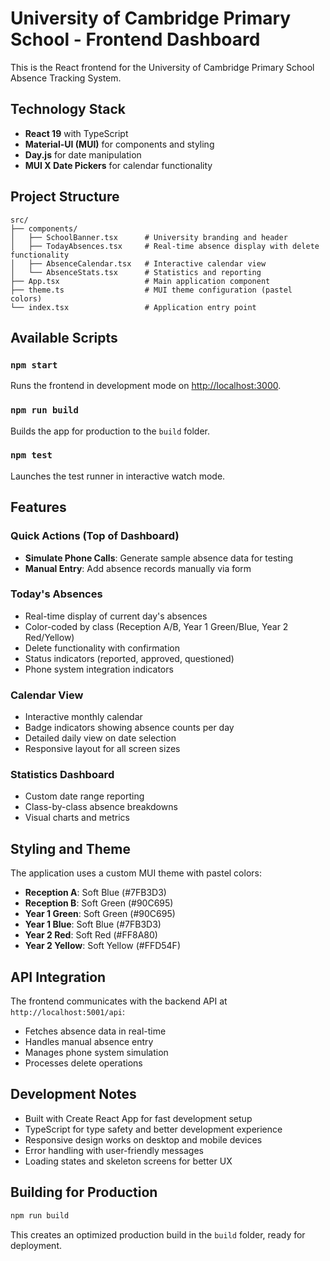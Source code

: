 # University of Cambridge Primary School - Frontend Dashboard

This is the React frontend for the University of Cambridge Primary School Absence Tracking System.

## Technology Stack

- **React 19** with TypeScript
- **Material-UI (MUI)** for components and styling
- **Day.js** for date manipulation
- **MUI X Date Pickers** for calendar functionality

## Project Structure

```
src/
├── components/
│   ├── SchoolBanner.tsx      # University branding and header
│   ├── TodayAbsences.tsx     # Real-time absence display with delete functionality
│   ├── AbsenceCalendar.tsx   # Interactive calendar view
│   └── AbsenceStats.tsx      # Statistics and reporting
├── App.tsx                   # Main application component
├── theme.ts                  # MUI theme configuration (pastel colors)
└── index.tsx                 # Application entry point
```

## Available Scripts

### `npm start`
Runs the frontend in development mode on [http://localhost:3000](http://localhost:3000).

### `npm run build`
Builds the app for production to the `build` folder.

### `npm test`
Launches the test runner in interactive watch mode.

## Features

### Quick Actions (Top of Dashboard)
- **Simulate Phone Calls**: Generate sample absence data for testing
- **Manual Entry**: Add absence records manually via form

### Today's Absences
- Real-time display of current day's absences
- Color-coded by class (Reception A/B, Year 1 Green/Blue, Year 2 Red/Yellow)
- Delete functionality with confirmation
- Status indicators (reported, approved, questioned)
- Phone system integration indicators

### Calendar View
- Interactive monthly calendar
- Badge indicators showing absence counts per day
- Detailed daily view on date selection
- Responsive layout for all screen sizes

### Statistics Dashboard
- Custom date range reporting
- Class-by-class absence breakdowns
- Visual charts and metrics

## Styling and Theme

The application uses a custom MUI theme with pastel colors:

- **Reception A**: Soft Blue (#7FB3D3)
- **Reception B**: Soft Green (#90C695)
- **Year 1 Green**: Soft Green (#90C695)
- **Year 1 Blue**: Soft Blue (#7FB3D3)
- **Year 2 Red**: Soft Red (#FF8A80)
- **Year 2 Yellow**: Soft Yellow (#FFD54F)

## API Integration

The frontend communicates with the backend API at `http://localhost:5001/api`:

- Fetches absence data in real-time
- Handles manual absence entry
- Manages phone system simulation
- Processes delete operations

## Development Notes

- Built with Create React App for fast development setup
- TypeScript for type safety and better development experience
- Responsive design works on desktop and mobile devices
- Error handling with user-friendly messages
- Loading states and skeleton screens for better UX

## Building for Production

```bash
npm run build
```

This creates an optimized production build in the `build` folder, ready for deployment.